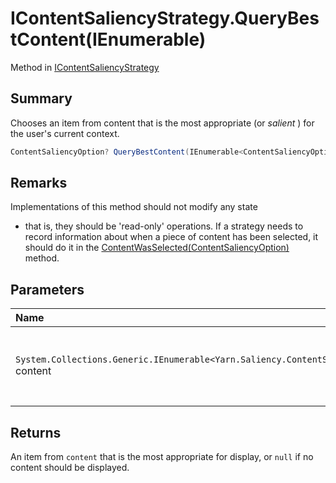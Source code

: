 # IContentSaliencyStrategy.QueryBestContent(IEnumerable<ContentSaliencyOption>)

Method in [IContentSaliencyStrategy](/docs/api/csharp/yarn.saliency.icontentsaliencystrategy.md)

## Summary


Chooses an item from content that is the most appropriate (or
<i>salient</i> ) for the user's current context.


```csharp
ContentSaliencyOption? QueryBestContent(IEnumerable<ContentSaliencyOption> content);
```

## Remarks

Implementations of this method should not modify any state
- that is, they should be 'read-only' operations. If a strategy
needs to record information about when a piece of content has been
selected, it should do it in the  <a href="yarn.saliency.icontentsaliencystrategy.contentwasselected.md">ContentWasSelected(ContentSaliencyOption)</a> 
method.

## Parameters

|Name|Description|
|:---|:---|
|`System.Collections.Generic.IEnumerable<Yarn.Saliency.ContentSaliencyOption>` content|A collection of content items. This collection may be empty.|

## Returns

An item from  <code>content</code>  that is the most
appropriate for display, or  <code>null</code>  if no content
should be displayed.

